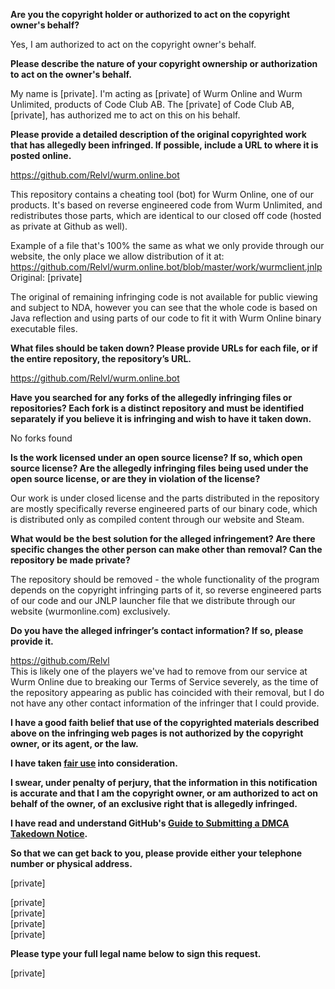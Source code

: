 **Are you the copyright holder or authorized to act on the copyright owner's behalf?**

Yes, I am authorized to act on the copyright owner's behalf.

**Please describe the nature of your copyright ownership or authorization to act on the owner's behalf.**

My name is [private]. I'm acting as [private] of Wurm Online and Wurm Unlimited, products of Code Club AB. The [private] of Code Club AB, [private], has authorized me to act on this on his behalf.

**Please provide a detailed description of the original copyrighted work that has allegedly been infringed. If possible, include a URL to where it is posted online.**

https://github.com/Relvl/wurm.online.bot  

This repository contains a cheating tool (bot) for Wurm Online, one of our products. It's based on reverse engineered code from Wurm Unlimited, and redistributes those parts, which are identical to our closed off code (hosted as private at Github as well).

Example of a file that's 100% the same as what we only provide through our website, the only place we allow distribution of it at:  
https://github.com/Relvl/wurm.online.bot/blob/master/work/wurmclient.jnlp  
Original: [private]  

The original of remaining infringing code is not available for public viewing and subject to NDA, however you can see that the whole code is based on Java reflection and using parts of our code to fit it with Wurm Online binary executable files.

**What files should be taken down? Please provide URLs for each file, or if the entire repository, the repository’s URL.**

https://github.com/Relvl/wurm.online.bot

**Have you searched for any forks of the allegedly infringing files or repositories? Each fork is a distinct repository and must be identified separately if you believe it is infringing and wish to have it taken down.**

No forks found

**Is the work licensed under an open source license? If so, which open source license? Are the allegedly infringing files being used under the open source license, or are they in violation of the license?**

Our work is under closed license and the parts distributed in the repository are mostly specifically reverse engineered parts of our binary code, which is distributed only as compiled content through our website and Steam.

**What would be the best solution for the alleged infringement? Are there specific changes the other person can make other than removal? Can the repository be made private?**

The repository should be removed - the whole functionality of the program depends on the copyright infringing parts of it, so reverse engineered parts of our code and our JNLP launcher file that we distribute through our website (wurmonline.com) exclusively.

**Do you have the alleged infringer’s contact information? If so, please provide it.**

https://github.com/Relvl  
This is likely one of the players we've had to remove from our service at Wurm Online due to breaking our Terms of Service severely, as the time of the repository appearing as public has coincided with their removal, but I do not have any other contact information of the infringer that I could provide.

**I have a good faith belief that use of the copyrighted materials described above on the infringing web pages is not authorized by the copyright owner, or its agent, or the law.**

**I have taken <a href="https://www.lumendatabase.org/topics/22">fair use</a> into consideration.**

**I swear, under penalty of perjury, that the information in this notification is accurate and that I am the copyright owner, or am authorized to act on behalf of the owner, of an exclusive right that is allegedly infringed.**

**I have read and understand GitHub's <a href="https://help.github.com/articles/guide-to-submitting-a-dmca-takedown-notice/">Guide to Submitting a DMCA Takedown Notice</a>.**

**So that we can get back to you, please provide either your telephone number or physical address.**

[private]  

[private]  
[private]  
[private]  
[private]

**Please type your full legal name below to sign this request.**

[private]
